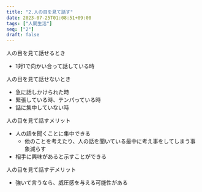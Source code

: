 ```yaml
---
title: "2.人の目を見て話す"
date: 2023-07-25T01:08:51+09:00
tags: ["人間生活"]
seq: ["2"]
draft: false
---
```


人の目を見て話せるとき
- 1対1で向かい合って話している時

人の目を見て話せないとき
- 急に話しかけられた時
- 緊張している時、テンパっている時
- 話に集中していない時

人の目を見て話すメリット
- 人の話を聞くことに集中できる
  - 他のことを考えたり、人の話を聞いている最中に考え事をしてしまう事象減らす
- 相手に興味があると示すことができる

人の目を見て話すデメリット
- 強いて言うなら、威圧感を与える可能性がある